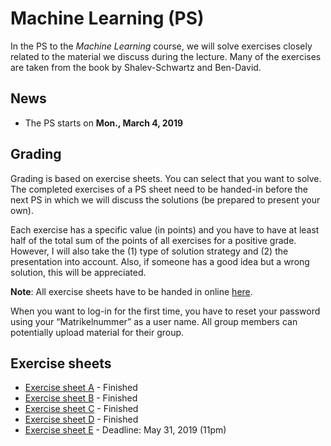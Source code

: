 # Machine Learning (PS)

In the PS to the *Machine Learning* course, we will solve exercises closely
related to the material we discuss during the lecture. Many of the exercises
are taken from the book by Shalev-Schwartz and Ben-David.

## News

- The PS starts on **Mon., March 4, 2019**

## Grading

Grading is based on exercise sheets. You can select that you want to solve. The completed exercises of a PS sheet need to be handed-in before the next PS in which we will discuss the solutions (be prepared to present your own).

Each exercise has a specific value (in points) and you have to have at least half of the total sum of the points of all exercises for a positive grade. However, I will also take the (1) type of solution strategy and (2) the presentation into account. Also, if someone has a good idea but a wrong solution, this will be appreciated.

**Note**: All exercise sheets have to be handed in online [here](https://abgaben.cosy.sbg.ac.at/).

When you want to log-in for the first time, you have to reset your password using your “Matrikelnummer” as a user name. All group members can potentially upload material for their group.

## Exercise sheets

- [Exercise sheet A](ex1.pdf) - Finished
- [Exercise sheet B](ex2.pdf) - Finished
- [Exercise sheet C](ex3.pdf) - Finished
- [Exercise sheet D](ex4.pdf) - Finished
- [Exercise sheet E](ex5.pdf) - Deadline: May 31, 2019 (11pm)




